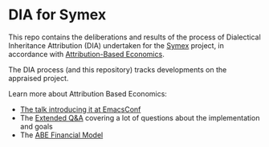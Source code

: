 # DIA for Symex

This repo contains the deliberations and results of the process of Dialectical Inheritance Attribution (DIA) undertaken for the [Symex](https://github.com/drym-org/symex.el) project, in accordance with [Attribution-Based Economics](https://github.com/drym-org/foundation).

The DIA process (and this repository) tracks developments on the appraised project.

Learn more about Attribution Based Economics:

* [The talk introducing it at EmacsConf](https://www.youtube.com/watch?v=1WIulCmIHZ4)
* The [Extended Q&A](https://emacsconf.org/2022/talks/maint/) covering a lot of questions about the implementation and goals
* The [ABE Financial Model](https://drym-org.github.io/foundation/)
